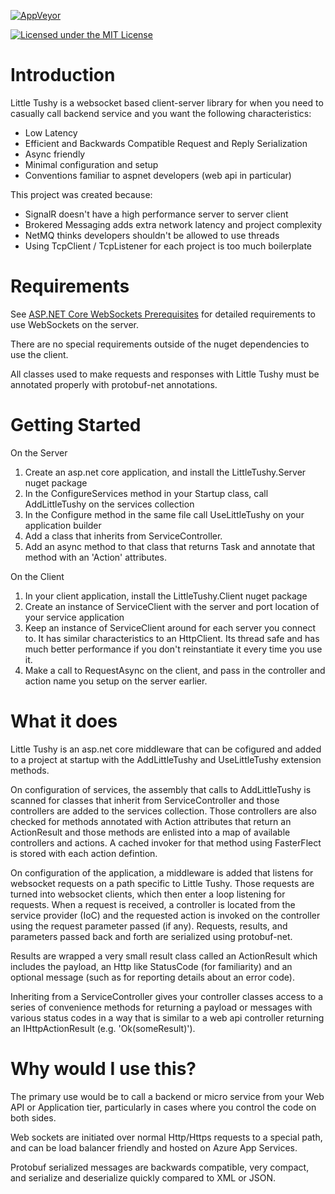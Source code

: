 [![AppVeyor](https://ci.appveyor.com/api/projects/status/y06lq27jfsi2iweh/branch/master?svg=true)](https://ci.appveyor.com/project/keithwill/littletushy)

[![Licensed under the MIT License](https://img.shields.io/badge/License-MIT-blue.svg)](https://github.com/keithwill/LittleTushy/blob/master/LICENSE.txt)

# Introduction 
Little Tushy is a websocket based client-server library for when you need to casually call  backend service and you want the following characteristics:

*  Low Latency
*  Efficient and Backwards Compatible Request and Reply Serialization
*  Async friendly
*  Minimal configuration and setup
*  Conventions familiar to aspnet developers (web api in particular)

This project was created because:

*  SignalR doesn't have a high performance server to server client
*  Brokered Messaging adds extra network latency and project complexity
*  NetMQ thinks developers shouldn't be allowed to use threads
*  Using TcpClient / TcpListener for each project is too much boilerplate

# Requirements

See [ASP.NET Core WebSockets Prerequisites](https://docs.microsoft.com/en-us/aspnet/core/fundamentals/websockets#prerequisites) for detailed requirements to use WebSockets on the server.

There are no special requirements outside of the nuget dependencies to use the client.

All classes used to make requests and responses with Little Tushy must be annotated properly with protobuf-net annotations.

# Getting Started

On the Server
1.  Create an asp.net core application, and install the LittleTushy.Server nuget package
2.  In the ConfigureServices method in your Startup class, call AddLittleTushy on the services collection
3.  In the Configure method in the same file call UseLittleTushy on your application builder
4.  Add a class that inherits from ServiceController. 
5.  Add an async method to that class that returns Task<ActionResult> and annotate that method with an 'Action' attributes.

On the Client
1.  In your client application, install the LittleTushy.Client nuget package
2.  Create an instance of ServiceClient with the server and port location of your service application
3.  Keep an instance of ServiceClient around for each server you connect to. It has similar characteristics to an HttpClient. Its thread safe and has much better performance if you don't reinstantiate it every time you use it.
4.  Make a call to RequestAsync on the client, and pass in the controller and action name you setup on the server earlier.

# What it does
Little Tushy is an asp.net core middleware that can be cofigured and added to a project
at startup with the AddLittleTushy and UseLittleTushy extension methods.

On configuration of services, the assembly that calls to AddLittleTushy is scanned for classes that inherit from ServiceController and those controllers are added to the services collection.
Those controllers are also checked for methods annotated with Action attributes that return an ActionResult and those methods are enlisted into a map of available controllers and actions. A cached invoker for that method using FasterFlect is stored with each action defintion.

On configuration of the application, a middleware is added that listens for websocket requests on a path specific to Little Tushy. Those requests are turned into websocket clients, which then
enter a loop listening for requests. When a request is received, a controller is located
from the service provider (IoC) and the requested action is invoked on the controller
using the request parameter passed (if any). Requests, results, and parameters passed back
and forth are serialized using protobuf-net.

Results are wrapped a very small result class called an ActionResult which includes the payload, an Http like StatusCode (for familiarity) and an optional message (such as for reporting details about an error code).

Inheriting from a ServiceController gives your controller classes access to a series of convenience methods for returning a payload or messages with various status codes in a way
that is similar to a web api controller returning an IHttpActionResult (e.g. 'Ok(someResult)').

# Why would I use this?

The primary use would be to call a backend or micro service from your Web API or Application tier, particularly in cases where you control the code on both sides.

Web sockets are initiated over normal Http/Https requests to a special path, and can be load balancer friendly and hosted on Azure App Services.

Protobuf serialized messages are backwards compatible, very compact, and serialize and deserialize quickly compared to XML or JSON.
